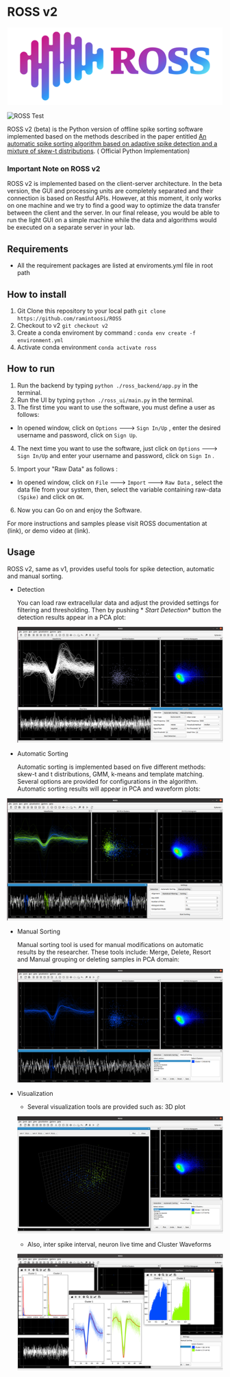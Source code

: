 # ROSS v2

![image](./images/Ross_Color.png)

![ROSS Test](https://github.com/ramintoosi/ROSS/actions/workflows/ross-test.yml/badge.svg)

ROSS v2 (beta) is the Python version of offline spike sorting software implemented based on the methods described in the
paper
entitled [An automatic spike sorting algorithm based on adaptive spike detection and a mixture of skew-t distributions](https://www.nature.com/articles/s41598-021-93088-w). (
Official Python Implementation)

### Important Note on ROSS v2

ROSS v2 is implemented based on the client-server architecture. In the beta version, the GUI and processing units are
completely separated and their connection is based on Restful APIs. However, at this moment, it only works on one
machine and we try to find a good way to optimize the data transfer between the client and the server. In our final
release, you would be able to run the light GUI on a simple machine while the data and algorithms would be executed on a
separate server in your lab.

## Requirements

- All the requirement packages are listed at enviroments.yml file in root path

## How to install

1. Git Clone this repository to your local path ```git clone https://github.com/ramintoosi/ROSS```
2. Checkout to v2 ```git checkout v2```
3. Create a conda enviroment by command : ```conda env create -f environment.yml```
4. Activate conda environment ```conda activate ross```

## How to run

1. Run the backend by typing  ```python ./ross_backend/app.py``` in the terminal.
2. Run the UI by typing  ```python ./ross_ui/main.py``` in the terminal.
3. The first time you want to use the software, you must define a user as follows:

- In opened window, click on ```Options``` ---> ```Sign In/Up``` , enter the desired username and password, click
  on ```Sign Up```.

4. The next time you want to use the software, just click on ```Options``` ---> ```Sign In/Up``` and enter your username
   and password, click on ```Sign In``` .

5. Import your "Raw Data" as follows :

- In opened window, click on ```File``` ---> ```Import``` ---> ```Raw Data``` , select the data file from your system,
  then, select the variable containing raw-data ```(Spike)``` and click on ```OK```.

6. Now you can Go on and enjoy the Software.

For more instructions and samples please visit ROSS documentation at (link), or demo video at (link).

## Usage

ROSS v2, same as v1, provides useful tools for spike detection, automatic and manual sorting.

- Detection

  You can load raw extracellular data and adjust the provided settings for filtering and thresholding. Then by pushing *
  *Start Detection** button the detection results appear in a PCA plot:

  ![image](./images/detection.png)


- Automatic Sorting

  Automatic sorting is implemented based on five different methods: skew-t and t distributions, GMM, k-means and
  template matching. Several options are provided for configurations in the algorithm. Automatic sorting results will
  appear in PCA and waveform plots:

![image](./images/sort.png)

- Manual Sorting

  Manual sorting tool is used for manual modifications on automatic results by the researcher. These tools include:
  Merge, Delete, Resort and Manual grouping or deleting samples in PCA domain:

  ![image](./images/sort2.png)


- Visualization

    - Several visualization tools are provided such as: 3D plot

  ![image](./images/vis1.png)

    - Also, inter spike interval, neuron live time and Cluster Waveforms

  ![image](./images/vis2.png)

  



